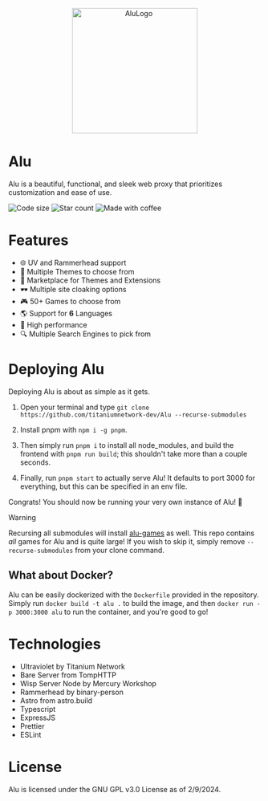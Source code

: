 <p align="center">
  <img src="https://github.com/titaniumnetwork-dev/Alu/assets/99224452/d740378b-3fba-4470-8f06-3eefdae8a313" alt="AluLogo" width="250"/>
</p>



# Alu

Alu is a beautiful, functional, and sleek web proxy that prioritizes customization and ease of use.

![Code size](https://shields.io/github/languages/code-size/titaniumnetwork-dev/Alu?style=flat-square&logo=github)
![Star count](https://shields.io/github/stars/titaniumnetwork-dev/Alu?style=flat-square&logo=github)
![Made with coffee](https://img.shields.io/badge/made%20with-coffee-452515?style=flat-square&logo=coffeescript)

# Features

- 🌐 UV and Rammerhead support
- 🎨 Multiple Themes to choose from
- 🏬 Marketplace for Themes and Extensions
- 🕶 Multiple site cloaking options
- 🎮 50+ Games to choose from
- 🌎 Support for **6** Languages
- 🚀 High performance
- 🔍 Multiple Search Engines to pick from

# Deploying Alu

Deploying Alu is about as simple as it gets.

1. Open your terminal and type `git clone https://github.com/titaniumnetwork-dev/Alu --recurse-submodules`

2. Install pnpm with `npm i -g pnpm`.

3. Then simply run `pnpm i` to install all node_modules, and build the frontend with `pnpm run build`; this shouldn't take more than a couple seconds.

4. Finally, run `pnpm start` to actually serve Alu! It defaults to port 3000 for everything, but this can be specified in an env file.

Congrats! You should now be running your very own instance of Alu! 🎉

> [!WARNING]
> Recursing all submodules will install [alu-games](https://github.com/wearrrrr/alu-games) as well. This repo contains _all_ games for Alu and is quite large! If you wish to skip it, simply remove `--recurse-submodules` from your clone command.

## What about Docker?

Alu can be easily dockerized with the `Dockerfile` provided in the repository. Simply run `docker build -t alu .` to build the image, and then `docker run -p 3000:3000 alu` to run the container, and you're good to go!

# Technologies

- Ultraviolet by Titanium Network
- Bare Server from TompHTTP
- Wisp Server Node by Mercury Workshop
- Rammerhead by binary-person
- Astro from astro.build
- Typescript
- ExpressJS
- Prettier
- ESLint

# License

Alu is licensed under the GNU GPL v3.0 License as of 2/9/2024.
